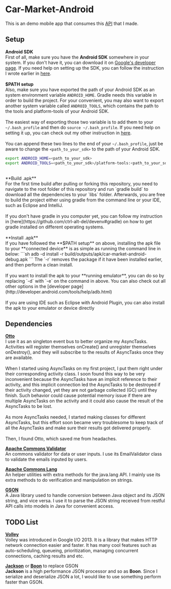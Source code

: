 # Car-Market-Android

This is an demo mobile app that consumes this [API](https://github.com/ctrl-alt-del/car-market) that I made.

## Setup
**Android SDK**
<br>
First of all, make sure you have the **Android SDK** somewhere in your system.  If you don't have it, you can download it on [Google's developer page](http://developer.android.com/sdk/index.html).  If you need help on setting up the SDK, you can follow the instruction I wrote earlier in [here](https://github.com/ctrl-alt-del/devenv#sdk).
<br><br>
**$PATH setup**
<br>
Also, make sure you have exported the path of your Android SDK as an system environment variable `ANDROID_HOME`.  Gradle needs this variable in order to build the project.  For your convenient, you may also want to export another system variable called `ANDROID_TOOLS`, which contains the path to the tools and platform-tools of your Android SDK.
<br><br>
The easiest way of exporting those two variable is to add them to your `~/.bash_profile` and then do `source ~/.bash_profile`.  If you need help on setting it up, you can check out my other instruction in [here](https://github.com/ctrl-alt-del/devenv#setup-bash_profile).
<br><br>
You can append these two lines to the end of your `~/.bash_profile`, just be aware to change the `<path_to_your_sdk>` to the path of your Android SDK.
```sh
export ANDROID_HOME=<path_to_your_sdk>
export ANDROID_TOOLS=<path_to_your_sdk>/platform-tools:<path_to_your_sdk>/tools/
```
<br>
**Build .apk**
<br>
For the first time build after pulling or forking this repository, you need to navigate to the root folder of this repository and run `gradle build` to download all the dependencies to your `libs` folder.  Afterwards, you are free to build the project either using gradle from the command line or your IDE, such as Eclipse and IntelliJ.
<br><br>
If you don't have gradle in you computer yet, you can follow my instruction in [here](https://github.com/ctrl-alt-del/devenv#gradle) on how to get gradle installed on different operating systems.
<br><br>
**Install .apk**
<br>
If you have followed the **$PATH setup** on above, installing the apk file to your **connected device** is as simple as running the command line in below:
```sh
adb -d install -r build/outputs/apk/car-market-android-debug.apk
```
The `-r` removes the package if it have been installed earlier, and then perform a clean install.
<br><br>
If you want to install the apk to your **running emulator**, you can do so by replacing `-d` with `-e` on the command in above. You can also check out all other options in the [developer page](http://developer.android.com/tools/help/adb.html)
<br><br>
If you are using IDE such as Eclipse with Android Plugin, you can also install the apk to your emulator or device directly

## Dependencies
[**Otto**](http://square.github.io/otto/)
<br>
I use it as an singleton event bus to better organize my AsyncTasks.  Activities will register themselves onCreate() and unregister themselves onDestroy(), and they will subscribe to the results of AsyncTasks once they are available.
<br><br>
When I started using AsyncTasks on my first project, I put them right under their corresponding activity class.  I soon found this way to be very inconvenient because the AsyncTasks have an implicit reference to their activity, and this implicit connection led the AsyncTasks to be destroyed if their activity changed, yet they are not garbage collected (GC) until they finish.  Such behavior could cause potential memory issue if there are multiple AsyncTasks on the activity and it could also cause the result of the AsyncTasks to be lost.
<br><br>
As more AsyncTasks needed, I started making classes for different AsyncTasks, but this effort soon became very troublesome to keep track of all the AsyncTasks and make sure their results got delivered properly.
<br><br>
Then, I found Otto, which saved me from headaches.

[**Apache Commons Validator**](http://commons.apache.org/proper/commons-validator/)
<br>
An commons validator for data or user inputs.  I use its EmailValidator class to validate the emails inputed by users.

[**Apache Commons Lang**](http://commons.apache.org/proper/commons-lang/)
<br>
An helper utilities with extra methods for the java.lang API.  I mainly use its extra methods to do verification and manipulation on strings.

[**GSON**](https://code.google.com/p/google-gson/)
<br>
A Java library used to handle conversion between Java object and its JSON string, and vice versa.  I use it to parse the JSON string received from restful API calls into models in Java for convenient access.


## TODO List
[**Volley**](http://developer.android.com/training/volley/index.html)
<br>
Volley was introduced in Google I/O 2013.  It is a library that makes HTTP network connection easier and faster.  It has many cool features such as auto-scheduling, queueing, prioritization, managing concurrent connections, caching results and etc.


[**Jackson**](http://jackson.codehaus.org/) or [**Boon**](https://github.com/RichardHightower/boon) to replace GSON
<br>
**Jackson** is a high performance JSON processor and so as **Boon**.  Since I serialize and deserialize JSON a lot, I would like to use something perform faster than GSON.
